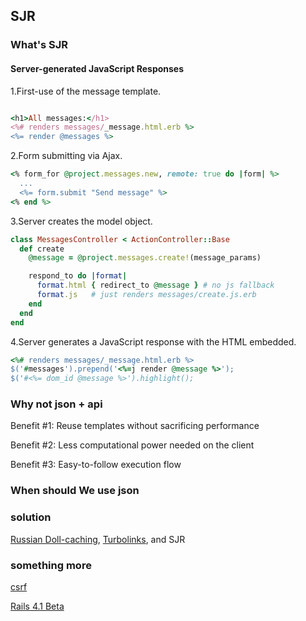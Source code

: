 ## SJR


### What's SJR

#### Server-generated JavaScript Responses


  1.First-use of the message template.

```ruby

<h1>All messages:</h1>
<%# renders messages/_message.html.erb %>
<%= render @messages %>
```

  2.Form submitting via Ajax.

```ruby
<% form_for @project.messages.new, remote: true do |form| %>
  ...
  <%= form.submit "Send message" %>
<% end %>

```


  3.Server creates the model object.


```ruby
class MessagesController < ActionController::Base
  def create
    @message = @project.messages.create!(message_params)

    respond_to do |format|
      format.html { redirect_to @message } # no js fallback
      format.js   # just renders messages/create.js.erb
    end
  end
end
```

  4.Server generates a JavaScript response with the HTML embedded.

```ruby  
<%# renders messages/_message.html.erb %>
$('#messages').prepend('<%=j render @message %>');
$('#<%= dom_id @message %>').highlight();
```


### Why not json + api

Benefit #1: Reuse templates without sacrificing performance


Benefit #2: Less computational power needed on the client

Benefit #3: Easy-to-follow execution flow

### When should We use json 

### solution 

[Russian Doll-caching](http://37signals.com/svn/posts/3112-how-basecamp-next-got-to-be-so-damn-fast-without-using-much-client-side-ui), [Turbolinks](https://github.com/rails/turbolinks), and SJR 



### something more

[csrf](../rails4way/chapter15.markdown)

[Rails 4.1 Beta](../rails4.1/major_features.markdown)

